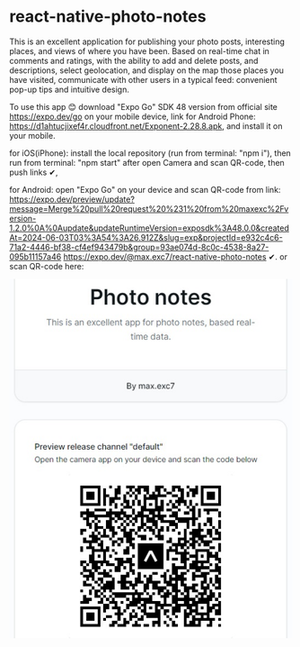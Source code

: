 # react-native-photo-notes

This is an excellent application for publishing your photo posts, interesting places, and views of where you have been.
Based on real-time chat in comments and ratings, with the ability to add and delete posts, and descriptions,
select geolocation, and display on the map those places you have visited, communicate with other users in a
typical feed: convenient pop-up tips and intuitive design.

To use this app 😊 download "Expo Go" SDK 48 version from official site https://expo.dev/go on your mobile device, link for Android Phone: https://d1ahtucjixef4r.cloudfront.net/Exponent-2.28.8.apk, and install it on your mobile.

for iOS(iPhone):
install the local repository (run from terminal: "npm i"), then run from terminal: "npm start" after
open Camera and scan QR-code, then push links ✔,

for Android:
open "Expo Go" on your device and scan QR-code from link:
https://expo.dev/preview/update?message=Merge%20pull%20request%20%231%20from%20maxexc%2Fversion-1.2.0%0A%0Aupdate&updateRuntimeVersion=exposdk%3A48.0.0&createdAt=2024-06-03T03%3A54%3A26.912Z&slug=exp&projectId=e932c4c6-71a2-4446-bf38-cf4ef943479b&group=93ae074d-8c0c-4538-8a27-095b11157a46
https://expo.dev/@max.exc7/react-native-photo-notes
✔.
or scan QR-code here:

![QR-code for Andriod](https://github.com/maxexc/react-native-photo-notes/blob/main/assets/QR_code_android.jpg)
